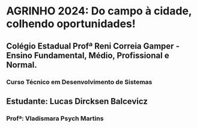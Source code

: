 # **AGRINHO 2024: Do campo à cidade, colhendo oportunidades!**
## Colégio Estadual Profª Reni Correia Gamper - Ensino Fundamental, Médio, Profissional e Normal.
### Curso Técnico em Desenvolvimento de Sistemas
## Estudante: Lucas Dircksen Balcevicz
### Profª: Vladismara Psych Martins